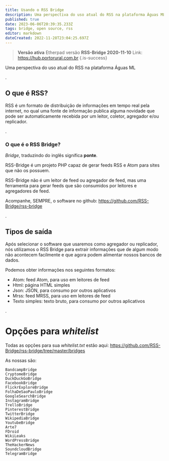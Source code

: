 ```yaml
---
title: Usando o RSS Bridge
description: Uma perspectiva do uso atual do RSS na plataforma Águas ML
published: true
date: 2023-06-06T20:39:35.233Z
tags: bridge, open source, rss
editor: markdown
dateCreated: 2022-11-28T23:04:25.697Z
---
```


> **Versão ativa**
Etherpad versão **RSS-Bridge 2020-11-10**
Link: https://hub.portorural.com.br
{.is-success}

Uma perspectiva do uso atual do RSS na plataforma Águas ML


.
## O que é RSS?

RSS é um formato de distribuição de informações em tempo real pela internet, no qual uma fonte de informação publica alguma novidade que pode ser automaticamente recebida por um leitor, coletor, agregador e/ou replicador.

.
### O que é o RSS Bridge?
*Bridge*, traduzindo do inglês significa **ponte**.

RSS-Bridge é um projeto PHP capaz de gerar feeds RSS e Atom para sites que não os possuem. 

RSS-Bridge não é um leitor de feed ou agregador de feed, mas uma ferramenta para gerar feeds que são consumidos por leitores e agregadores de feed.

Acompanhe, SEMPRE, o software no github: https://github.com/RSS-Bridge/rss-bridge

.

## Tipos de saída
Após selecionar o software que usaremos como agregador ou replicador, nós utilizamos o RSS Bridge para extrair informações que de algum modo não acontecem facilmente e que agora podem alimentar nossos bancos de dados.

Podemos obter informações nos seguintes formatos:

- Atom: feed Atom, para uso em leitores de feed
- Html: página HTML simples
- Json: JSON, para consumo por outros aplicativos
- Mrss: feed MRSS, para uso em leitores de feed
- Texto simples: texto bruto, para consumo por outros aplicativos

.
# Opções para *whitelist*
Todas as opções para sua *whitelist.txt* estão aqui: https://github.com/RSS-Bridge/rss-bridge/tree/master/bridges

As nossas são:

```texto
BandcampBridge
CryptomeBridge
DuckDuckGoBridge
FacebookBridge
FlickrExploreBridge
FolhaDeSaoPauloBridge
GoogleSearchBridge
InstagramBridge
TrelloBridge
PinterestBridge
TwitterBridge
WikipediaBridge
YoutubeBridge
Arte7
FDroid
WikiLeaks
WordPressBridge
TheHackerNews
SoundcloudBridge
TelegramBridge
```
